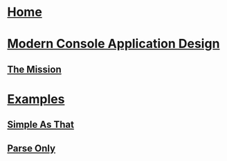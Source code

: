 # [Home](../../readme.md)

# [Modern Console Application Design](index.md)
## [The Mission](mission.md)


# [Examples](https://github.com/msc4266/CLArgs/)
## [Simple As That](https://github.com/msc4266/CLArgs/Samples/Sample01.SimpleAsThat/)
## [Parse Only](https://github.com/msc4266/CLArgs/Samples/Sample00.ParseOnly/)
